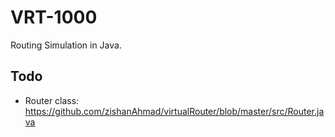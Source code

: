 
# VRT-1000

Routing Simulation in Java.

## Todo

* Router class: https://github.com/zishanAhmad/virtualRouter/blob/master/src/Router.java
